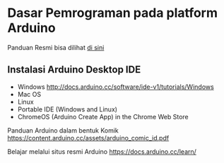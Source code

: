 # Dasar Pemrograman pada platform Arduino

Panduan Resmi bisa dilihat [di sini](https://www.arduino.cc/en/Guide)

## Instalasi Arduino Desktop IDE
- Windows http://docs.arduino.cc/software/ide-v1/tutorials/Windows
- Mac OS
- Linux
- Portable IDE (Windows and Linux)
- ChromeOS (Arduino Create App) in the Chrome Web Store

Panduan Arduino dalam bentuk Komik
https://content.arduino.cc/assets/arduino_comic_id.pdf

Belajar melalui situs resmi Arduino
https://docs.arduino.cc/learn/
